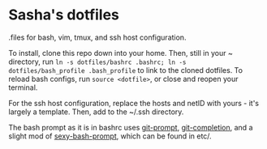 # Sasha's dotfiles

.files for bash, vim, tmux, and ssh host configuration.

To install, clone this repo down into your home. Then, still in your ~ directory, run `ln -s dotfiles/bashrc .bashrc; ln -s dotfiles/bash_profile .bash_profile` to link to the cloned dotfiles. To reload bash configs, run `source <dotfile>`, or close and reopen your terminal.

For the ssh host configuration, replace the hosts and netID with yours - it's largely a template. Then, add to the ~/.ssh directory.

The bash prompt as it is in bashrc uses [git-prompt][git-prompt], [git-completion][git-completion], and a slight mod of [sexy-bash-prompt][sexy-bash-prompt], which can be found in etc/. 

[git-completion]: https://github.com/git/git/blob/master/contrib/completion/git-completion.bash
[git-prompt]: https://github.com/git/git/blob/master/contrib/completion/git-prompt.sh
[sexy-bash-prompt]: https://github.com/twolfson/sexy-bash-prompt/tree/0.26.7
